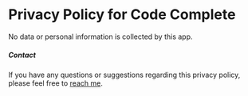 # Privacy Policy for Code Complete

No data or personal information is collected by this app.

##### Contact

If you have any questions or suggestions regarding this privacy policy, please feel free to [reach me](mailto:johnnynguyen.programmer@gmail.com).
